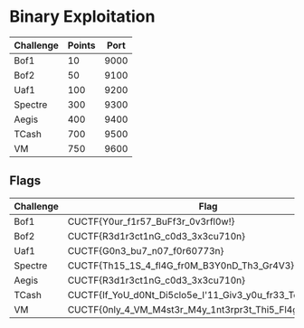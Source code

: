 # Binary Exploitation

| Challenge           | Points | Port |
| --------------------| ------ | ---- |
| Bof1                |  10    | 9000 |
| Bof2                |  50    | 9100 |
| Uaf1                | 100    | 9200 |
| Spectre             | 300    | 9300 |
| Aegis               | 400    | 9400 |
| TCash               | 700    | 9500 |
| VM                  | 750    | 9600 |

## Flags

| Challenge           | Flag                                                       |
| ------------------- | ---------------------------------------------------------- |
| Bof1                | CUCTF{Y0ur_f1r57_BuFf3r_0v3rfl0w!}                         |
| Bof2                | CUCTF{R3d1r3ct1nG_c0d3_3x3cu710n}                          |
| Uaf1                | CUCTF{G0n3_bu7_n07_f0r60773n}                              |
| Spectre             | CUCTF{Th15_1S_4_fl4G_fr0M_B3Y0nD_Th3_Gr4V3}                |
| Aegis               | CUCTF{R3d1r3ct1nG_c0d3_3x3cu710n}                          |
| TCash               | CUCTF{If_YoU_d0Nt_Di5clo5e_I'11_Giv3_y0u_fr33_Tcash_Ok4y?} |
| VM                  | CUCTF{0nly_4_VM_M4st3r_M4y_1nt3rpr3t_Thi5_Fl4g}            |
